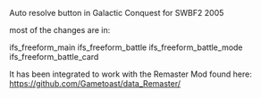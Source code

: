 Auto resolve button in Galactic Conquest for SWBF2 2005

most of the changes are in: 

ifs_freeform_main
ifs_freeform_battle
ifs_freeform_battle_mode
ifs_freeform_battle_card

It has been integrated to work with the Remaster Mod found here:
https://github.com/Gametoast/data_Remaster/
